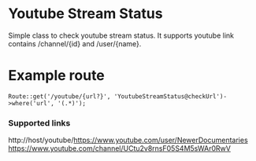 # Youtube Stream Status
Simple class to check youtube stream status. It supports youtube link contains /channel/{id} and /user/{name}.

# Example route
```
Route::get('/youtube/{url?}', 'YoutubeStreamStatus@checkUrl')->where('url', '(.*)');
```
### Supported links
http://host/youtube/https://www.youtube.com/user/NewerDocumentaries
https://www.youtube.com/channel/UCtu2v8rnsF05S4M5sWAr0RwV
